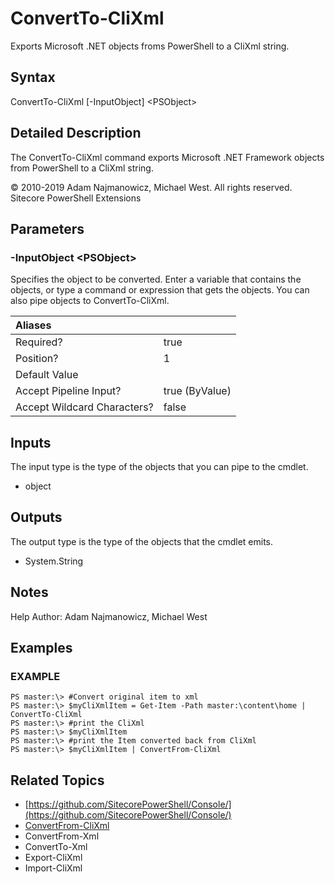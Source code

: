 # ConvertTo-CliXml

Exports Microsoft .NET objects froms PowerShell to a CliXml string.

## Syntax

ConvertTo-CliXml \[-InputObject\] &lt;PSObject&gt;

## Detailed Description

The ConvertTo-CliXml command exports Microsoft .NET Framework objects from PowerShell to a CliXml string.

© 2010-2019 Adam Najmanowicz, Michael West. All rights reserved. Sitecore PowerShell Extensions

## Parameters

### -InputObject  &lt;PSObject&gt;

Specifies the object to be converted. Enter a variable that contains the objects, or type a command or expression that gets the objects. You can also pipe objects to ConvertTo-CliXml.

| Aliases |  |
| :--- | :--- |
| Required? | true |
| Position? | 1 |
| Default Value |  |
| Accept Pipeline Input? | true \(ByValue\) |
| Accept Wildcard Characters? | false |

## Inputs

The input type is the type of the objects that you can pipe to the cmdlet.

* object 

## Outputs

The output type is the type of the objects that the cmdlet emits.

* System.String 

## Notes

Help Author: Adam Najmanowicz, Michael West

## Examples

### EXAMPLE

```text
PS master:\> #Convert original item to xml
PS master:\> $myCliXmlItem = Get-Item -Path master:\content\home | ConvertTo-CliXml 
PS master:\> #print the CliXml
PS master:\> $myCliXmlItem
PS master:\> #print the Item converted back from CliXml
PS master:\> $myCliXmlItem | ConvertFrom-CliXml
```

## Related Topics

* [https://github.com/SitecorePowerShell/Console/](https://github.com/SitecorePowerShell/Console/) 
* [ConvertFrom-CliXml](convertfrom-clixml.md)
* ConvertFrom-Xml
* ConvertTo-Xml
* Export-CliXml
* Import-CliXml

